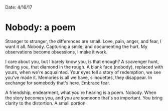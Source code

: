 Date: 4/16/17

# Nobody: a poem

Stranger to stranger, the differences are small. Love, pain, anger, and fear, I want it all. Nobody. Capturing a smile, and documenting the hurt. My observations become obsessions, I make it work.

I care about you, but I barely know you, is that enough? A scavenger hunt, finding you, that diamond in the rough. A blank face (nobody), replaced with yours, when we're acquainted. Your eyes tell a story of redemption, we see you've made it. Memories is all we have, silhouettes, they disappear. In exchange for somebody that's here. Embrace fear.

A friendship, endearment, what you're hearing is a poem. Nobody. When the story becomes you, and you are someone that's so important. You bring clarity to the distortion. A small portion.